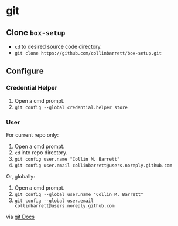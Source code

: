 # git

## Clone `box-setup`

 - `cd` to desired source code directory.
 - `git clone https://github.com/collinbarrett/box-setup.git`

## Configure

### Credential Helper

 1. Open a cmd prompt.
 2. `git config --global credential.helper store`

### User

For current repo only:

 1. Open a cmd prompt.
 2. `cd` into repo directory.
 3. `git config user.name "Collin M. Barrett"`
 4. `git config user.email collinbarrett@users.noreply.github.com`

Or, globally:

 1. Open a cmd prompt.
 2. `git config --global user.name "Collin M. Barrett"`
 3. `git config --global user.email collinbarrett@users.noreply.github.com`

via [git Docs](https://git-scm.com/book/en/v2/Getting-Started-First-Time-Git-Setup#_your_identity)
